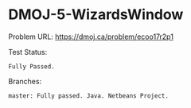 # DMOJ-5-WizardsWindow

Problem URL:
    https://dmoj.ca/problem/ecoo17r2p1
    
Test Status:
    
    Fully Passed.
    
Branches:

    master: Fully passed. Java. Netbeans Project.
